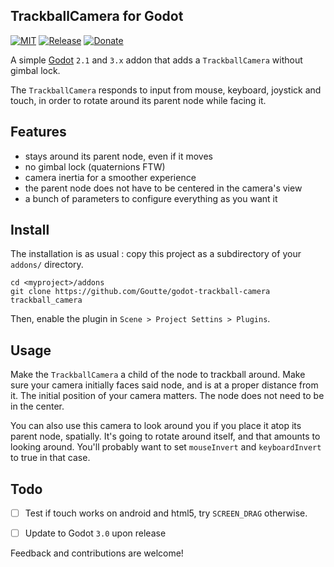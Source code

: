 
TrackballCamera for Godot
-------------------------

[![MIT](https://img.shields.io/github/license/Goutte/godot-trackball-camera.svg)](https://github.com/Goutte/godot-trackball-camera)
[![Release](https://img.shields.io/github/release/Goutte/godot-trackball-camera.svg)](https://github.com/Goutte/godot-trackball-camera/releases)
[![Donate](https://img.shields.io/badge/%CE%9E-%E2%99%A5-blue.svg)](https://etherscan.io/address/0xB48C3B718a1FF3a280f574Ad36F04068d7EAf498)


A simple [Godot](https://godotengine.org/) `2.1` and `3.x` addon that adds a `TrackballCamera` without gimbal lock.

The `TrackballCamera` responds to input from mouse, keyboard, joystick and touch, in order to rotate around its parent node while facing it.


Features
--------

- stays around its parent node, even if it moves
- no gimbal lock (quaternions FTW)
- camera inertia for a smoother experience
- the parent node does not have to be centered in the camera's view
- a bunch of parameters to configure everything as you want it


Install
-------

The installation is as usual : copy this project as a subdirectory of your `addons/` directory.

```
cd <myproject>/addons
git clone https://github.com/Goutte/godot-trackball-camera trackball_camera
```

Then, enable the plugin in `Scene > Project Settins > Plugins`.


Usage
-----

Make the `TrackballCamera` a child of the node to trackball around.
Make sure your camera initially faces said node, and is at a proper distance from it.
The initial position of your camera matters. The node does not need to be in the center.

You can also use this camera to look around you if you place it atop its parent node, spatially.
It's going to rotate around itself, and that amounts to looking around.
You'll probably want to set `mouseInvert` and `keyboardInvert` to true in that case.


Todo
----

- [ ] Test if touch works on android and html5, try `SCREEN_DRAG` otherwise.
- [ ] Update to Godot `3.0` upon release


Feedback and contributions are welcome!



